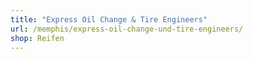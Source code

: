 ```yaml
---
title: "Express Oil Change & Tire Engineers"
url: /memphis/express-oil-change-und-tire-engineers/
shop: Reifen
---
```


